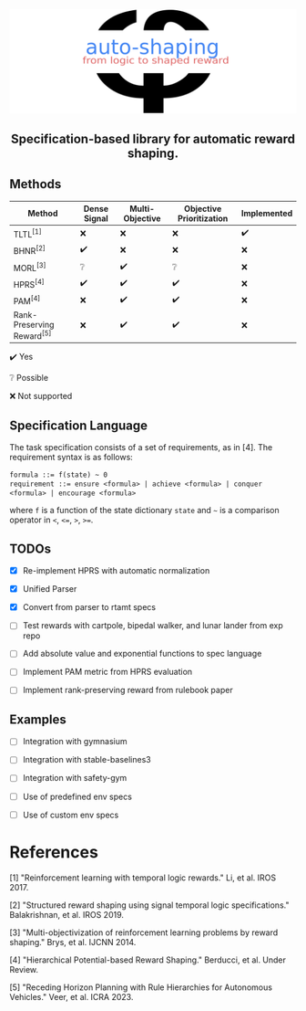 [![Logo](docs/logo.svg)](https://github.com/luigiberducci/auto-shaping)

<h2 align="center">Specification-based library for automatic reward shaping.</h2>


## Methods
| Method                               | Dense Signal       | Multi-Objective     | Objective Prioritization | Implemented        |
|--------------------------------------|--------------------|---------------------|--------------------------|--------------------|
| TLTL<sup>[1]</sup>                   | :x:                | :x:                 | :x:                      | :heavy_check_mark: |
| BHNR<sup>[2]</sup>                   | :heavy_check_mark: | :x:                 | :x:                      | :x:                |
| MORL<sup>[3]</sup>                   | :grey_question:    | :heavy_check_mark:  | :grey_question:          | :x:                |
| HPRS<sup>[4]</sup>                   | :heavy_check_mark: | :heavy_check_mark:  | :heavy_check_mark:       | :x:                |
| PAM<sup>[4]</sup>                    | :x:                | :heavy_check_mark:  | :heavy_check_mark:       | :x:                |
| Rank-Preserving Reward<sup>[5]</sup> | :x:                | :heavy_check_mark:  | :heavy_check_mark:       | :x:                |

:heavy_check_mark: Yes

:grey_question: Possible

:x: Not supported

## Specification Language
The task specification consists of a set of requirements, as in [4]. The requirement syntax is as follows:
```
formula ::= f(state) ~ 0
requirement ::= ensure <formula> | achieve <formula> | conquer <formula> | encourage <formula>
```

where `f` is a function of the state dictionary `state` 
and `~` is a comparison operator in `<`, `<=`, `>`, `>=`.


## TODOs
 - [x] Re-implement HPRS with automatic normalization 
 - [x] Unified Parser
 - [x] Convert from parser to rtamt specs
 - [ ] Test rewards with cartpole, bipedal walker, and lunar lander from exp repo
 - [ ] Add absolute value and exponential functions to spec language
 - [ ] Implement PAM metric from HPRS evaluation
 - [ ] Implement rank-preserving reward from rulebook paper


## Examples
 - [ ] Integration with gymnasium
 - [ ] Integration with stable-baselines3
 - [ ] Integration with safety-gym
 - [ ] Use of predefined env specs
 - [ ] Use of custom env specs


# References
[1] "Reinforcement learning with temporal logic rewards." Li, et al. IROS 2017.

[2] "Structured reward shaping using signal temporal logic specifications." Balakrishnan, et al. IROS 2019.

[3] "Multi-objectivization of reinforcement learning problems by reward shaping." Brys, et al. IJCNN 2014.

[4] "Hierarchical Potential-based Reward Shaping." Berducci, et al. Under Review.

[5] "Receding Horizon Planning with Rule Hierarchies for Autonomous Vehicles." Veer, et al. ICRA 2023.
